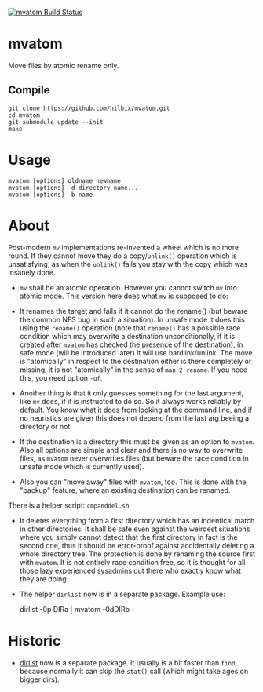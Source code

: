 [![mvatom Build Status](https://api.cirrus-ci.com/github/hilbix/mvatom.svg?branch=master)](https://cirrus-ci.com/github/hilbix/mvatom/master)

# mvatom

Move files by atomic rename only.

## Compile

	git clone https://github.com/hilbix/mvatom.git
	cd mvatom
	git submodule update --init
	make

# Usage

	mvatom [options] oldname newname
	mvatom [options] -d directory name...
	mvatom [options] -b name

# About

Post-modern `mv` implementations re-invented a wheel which is no more
round.  If they cannot move they do a copy/`unlink()` operation which is
unsatisfying, as when the `unlink()` fails you stay with the copy which
was insanely done.

- `mv` shall be an atomic operation.  However you cannot switch `mv` into
atomic mode.  This version here does what `mv` is supposed to do:

- It renames the target and fails if it cannot do the rename() (but beware
the common NFS bug in such a situation).  In unsafe mode it does this
using the `rename()` operation (note that `rename()` has a possible race
condition which may overwrite a destination unconditionally, if it is
created after `mvatom` has checked the presence of the destination), in
safe mode (will be introduced later) it will use hardlink/unlink.
The move is "atomically" in respect to the destination either is there
completely or missing, it is not "atomically" in the sense of
`man 2 rename`.  If you need this, you need option `-uf`.

- Another thing is that it only guesses something for the last argument,
like `mv` does, if it is instructed to do so.  So it always works reliably
by default.  You know what it does from looking at the command line, and
if no heuristics are given this does not depend from the last arg
beeing a directory or not.

- If the destination is a directory this must be given as an option to
`mvatom`.  Also all options are simple and clear and there is no way to
overwrite files, as `mvatom` never overwrites files (but beware the race
condition in unsafe mode which is currently used).

- Also you can "move away" files with `mvatom`, too.  This is done with
the "backup" feature, where an existing destination can be renamed.

There is a helper script: `cmpanddel.sh`

- It deletes everything from a first directory which has an indentical match
in other directories.  It shall be safe even against the weirdest
situations where you simply cannot detect that the first directory in
fact is the second one, thus it should be error-proof against accidentally
deleting a whole directory tree.  The protection is done by renaming the
source first with `mvatom`.  It is not entirely race condition free,
so it is thought for all those lazy experienced sysadmins out there who
exactly know what they are doing.

- The helper `dirlist` now is in a separate package.  Example use:

	dirlist -0p DIRa | mvatom -0dDIRb -


# Historic

- [dirlist](https://github.com/hilbix/dirlist) now is a separate package.
  It usually is a bit faster than `find`, because normally it can skip
  the `stat()` call (which might take ages on bigger dirs).

